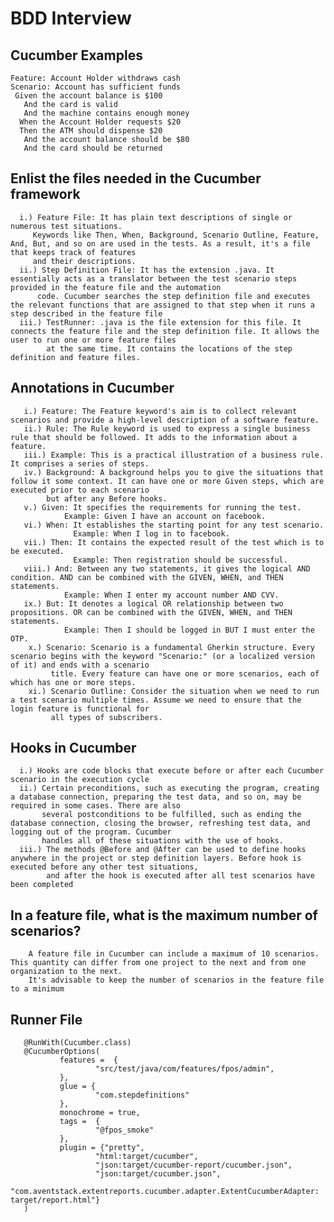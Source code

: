 # BDD Interview
 ## Cucumber Examples
    Feature: Account Holder withdraws cash
    Scenario: Account has sufficient funds
     Given the account balance is $100
       And the card is valid
       And the machine contains enough money  
      When the Account Holder requests $20
      Then the ATM should dispense $20
       And the account balance should be $80
       And the card should be returned

 ## Enlist the files needed in the Cucumber framework
      i.) Feature File: It has plain text descriptions of single or numerous test situations.
         Keywords like Then, When, Background, Scenario Outline, Feature, And, But, and so on are used in the tests. As a result, it's a file that keeps track of features 
         and their descriptions.
      ii.) Step Definition File: It has the extension .java. It essentially acts as a translator between the test scenario steps provided in the feature file and the automation
          code. Cucumber searches the step definition file and executes the relevant functions that are assigned to that step when it runs a step described in the feature file
      iii.) TestRunner: .java is the file extension for this file. It connects the feature file and the step definition file. It allows the user to run one or more feature files
            at the same time. It contains the locations of the step definition and feature files.
 ## Annotations in Cucumber
       i.) Feature: The Feature keyword's aim is to collect relevant scenarios and provide a high-level description of a software feature.
       ii.) Rule: The Rule keyword is used to express a single business rule that should be followed. It adds to the information about a feature.
       iii.) Example: This is a practical illustration of a business rule. It comprises a series of steps.
       iv.) Background: A background helps you to give the situations that follow it some context. It can have one or more Given steps, which are executed prior to each scenario
            but after any Before hooks.
       v.) Given: It specifies the requirements for running the test.
                Example: Given I have an account on facebook.
       vi.) When: It establishes the starting point for any test scenario.
                  Example: When I log in to facebook.
       vii.) Then: It contains the expected result of the test which is to be executed.
                  Example: Then registration should be successful.
       viii.) And: Between any two statements, it gives the logical AND condition. AND can be combined with the GIVEN, WHEN, and THEN statements.
                Example: When I enter my account number AND CVV. 
       ix.) But: It denotes a logical OR relationship between two propositions. OR can be combined with the GIVEN, WHEN, and THEN statements.
                Example: Then I should be logged in BUT I must enter the OTP.
        x.) Scenario: Scenario is a fundamental Gherkin structure. Every scenario begins with the keyword "Scenario:" (or a localized version of it) and ends with a scenario
             title. Every feature can have one or more scenarios, each of which has one or more steps. 
        xi.) Scenario Outline: Consider the situation when we need to run a test scenario multiple times. Assume we need to ensure that the login feature is functional for
             all types of subscribers.

  ## Hooks in Cucumber
      i.) Hooks are code blocks that execute before or after each Cucumber scenario in the execution cycle
      ii.) Certain preconditions, such as executing the program, creating a database connection, preparing the test data, and so on, may be required in some cases. There are also
           several postconditions to be fulfilled, such as ending the database connection, closing the browser, refreshing test data, and logging out of the program. Cucumber
           handles all of these situations with the use of hooks.
      iii.) The methods @Before and @After can be used to define hooks anywhere in the project or step definition layers. Before hook is executed before any other test situations,
            and after the hook is executed after all test scenarios have been completed
  
  ##  In a feature file, what is the maximum number of scenarios?
        A feature file in Cucumber can include a maximum of 10 scenarios. This quantity can differ from one project to the next and from one organization to the next.
        It's advisable to keep the number of scenarios in the feature file to a minimum
        
  
  ## Runner File
       @RunWith(Cucumber.class)
       @CucumberOptions(
               features =  {
                       "src/test/java/com/features/fpos/admin",
               },
               glue = {
                       "com.stepdefinitions"
               },
               monochrome = true,
               tags =  {
                       "@fpos_smoke"
               },
               plugin = {"pretty",
                       "html:target/cucumber",
                       "json:target/cucumber-report/cucumber.json",
                       "json:target/cucumber.json",
                       "com.aventstack.extentreports.cucumber.adapter.ExtentCucumberAdapter: target/report.html"}
       )
